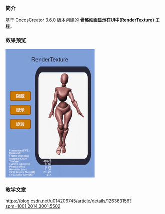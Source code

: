 ### 简介
基于 CocosCreator 3.6.0 版本创建的 **骨骼动画显示在UI中(RenderTexture)** 工程。

### 效果预览
![image](../../../gif/202201/2022012004.gif)

### 教学文章
https://blog.csdn.net/u014206745/article/details/126363156?spm=1001.2014.3001.5502
